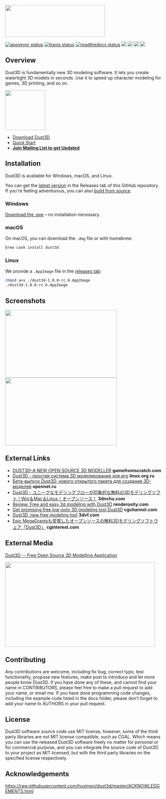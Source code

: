 <a href="https://dust3d.org" target="_blank"><image src="https://dust3d.org/images/dust3d-logo-wide.png" width="320" height="102"></a>

[![appveyor status](https://ci.appveyor.com/api/projects/status/github/huxingyi/dust3d?branch=master&svg=true)](https://ci.appveyor.com/project/huxingyi/dust3d) [![travis status](https://travis-ci.org/huxingyi/dust3d.svg?branch=master)](https://travis-ci.org/huxingyi/dust3d) [![readthedocs status](https://readthedocs.org/projects/dust3d/badge/?version=latest)](https://docs.dust3d.org/en/latest/?badge=latest) [![](https://img.shields.io/twitter/follow/jeremyhu2016.svg?label=%20%40follow&style=social)](https://twitter.com/jeremyhu2016) [![](https://img.shields.io/badge/mailing%20list%20-join-blue.svg)](https://www.freelists.org/list/dust3d) [![](https://img.shields.io/discourse/https/dust3d.discourse.group/status.svg)](https://dust3d.discourse.group/) [![](https://img.shields.io/github/downloads/huxingyi/dust3d/total.svg)](https://docs.dust3d.org/en/latest/install.html)

Overview
----------

Dust3D is fundamentally new 3D modeling software. It lets you create watertight 3D models in seconds. Use it to speed up character modeling for games, 3D printing, and so on.

<a href="https://blogs.dust3d.org/2019/07/18/dust3d-awarded-epic-megagrants/"><img width="128" height="128" src="https://dust3d.org/images/Epic_MegaGrants_Recipient_logo.png" /></a>  

- [Download Dust3D](https://docs.dust3d.org/en/latest/install.html)  
- [Quick Start](https://docs.dust3d.org)  
- __[Join Mailing List to get Updated](https://www.freelists.org/list/dust3d)__  

Installation
----------------------

Dust3D is available for Windows, macOS, and Linux.

You can get the <a href="https://github.com/huxingyi/dust3d/releases">latest version</a> in the Releases tab of this GitHub repository. If you're feeling adventurous, you can also <a href="https://docs.dust3d.org/en/latest/builds.html">build from source</a>.

### Windows

[Download the .exe](https://github.com/huxingyi/dust3d/releases) – no installation necessary.

### macOS

On macOS, you can download the `.dmg` file or with homebrew:
```sh
brew cask install dust3d
```

### Linux

We provide a `.AppImage` file in the [releases tab](https://github.com/huxingyi/dust3d/releases):
```sh
chmod a+x ./dust3d-1.0.0-rc.6.AppImage
./dust3d-1.0.0-rc.6.AppImage
```


Screenshots
----------------------
<a href="https://github.com/Dust3D-Modeling/10minuteseveryday/tree/master/jeremyhu2016/giraffe"><image src="https://raw.githubusercontent.com/Dust3D-Modeling/10minuteseveryday/master/jeremyhu2016/giraffe/giraffe.png" width="358" height="216"></a> <a href="https://github.com/Dust3D-Modeling/10minuteseveryday/tree/master/jeremyhu2016/honda-monkey"><image src="https://raw.githubusercontent.com/Dust3D-Modeling/10minuteseveryday/master/jeremyhu2016/honda-monkey/honda-monkey.png" width="358" height="216"></a>

External Links
-------------
- [DUST3D–A NEW OPEN SOURCE 3D MODELLER](http://www.gamefromscratch.com/post/2018/04/20/Dust3D-A-New-Open-Source-3D-Modeller.aspx) **gamefromscratch.com**  
- [Dust3D - простая система 3D моделирования для игр](https://www.linux.org.ru/news/opensource/14198146) **linux.org.ru**  
- [Бета-выпуск Dust3D, нового открытого пакета для создания 3D-моделей](https://www.opennet.ru/opennews/art.shtml?num=49694) **opennet.ru**  
- [Dust3D - ユニークなモデリングフローが印象的な無料の3Dモデリングソフト！Win＆Mac＆Linux！オープンソース！](https://3dnchu.com/archives/dust3d/) **3dnchu.com**  
- [Review: Free and easy 3d modeling with Dust3D](https://magazine.renderosity.com/article/5482/review-free-and-easy-3d-modeling-with-dust3d) **renderosity.com**  
- [Get promising free low-poly 3D modeling tool Dust3D](http://www.cgchannel.com/2020/01/get-promising-free-low-poly-3d-modeling-tool-dust3d/) **cgchannel.com**  
- [Dust3D, new free modeling tool](https://www.3dvf.com/dust3d-nouvel-outil-de-modelisation-gratuit/) **3dvf.com**  
- [Epic MegaGrantsも受賞したオープンソースの無料3Dモデリングソフトウェア「Dust3D」](https://cginterest.com/2020/03/23/epic-megagrants%e3%82%92%e5%8f%97%e8%b3%9e%e3%81%97%e3%81%9f%e3%82%aa%e3%83%bc%e3%83%97%e3%83%b3%e3%82%bd%e3%83%bc%e3%82%b9%e3%81%ae%e7%84%a1%e6%96%993d%e3%83%a2%e3%83%87%e3%83%aa%e3%83%b3%e3%82%b0/) **cginterest.com**  

External Media
-------------
[Dust3D -- Free Open Source 3D Modelling Application](https://www.youtube.com/watch?v=YBnEQk_5D70)

<a href="https://www.youtube.com/watch?v=YBnEQk_5D70" target="_blank"><image src="https://raw.githubusercontent.com/huxingyi/dust3d/master/docs/images/dust3d-free-open-source-3d-modelling-application-video-thumbnail.png" width="480" height="270"></a>

Contributing
---------------
Any contributions are welcome, including fix bug, correct typo, test functionality, propose new features, make post to introduce and let more people know Dust3D. If you have done any of these, and cannot find your name in CONTRIBUTORS, please feel free to make a pull request to add your name, or email me.
If you have done programming code changes, including the example code listed in the docs folder, please don’t forget to add your name to AUTHORS in your pull request.

License
-----------
Dust3D software source code use MIT license, however, some of the third party libraries are not MIT license compatible, such as CGAL. Which means you can use the released Dust3D software freely no matter for personal or for commercial purpose, and you can integrate the source code of Dust3D to your project as MIT licensed, but with the third party libraries on the specified license respectively.

Acknowledgements
-------------------
https://raw.githubusercontent.com/huxingyi/dust3d/master/ACKNOWLEDGEMENTS.html
